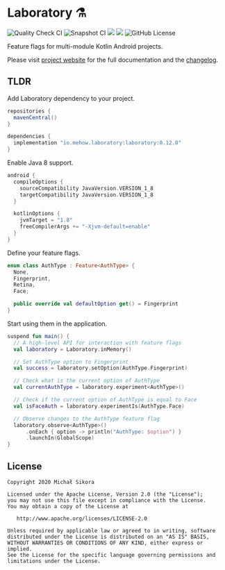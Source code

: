 # Laboratory ⚗️

![Quality Check CI](https://github.com/MiSikora/laboratory/workflows/Quality%20Check/badge.svg?branch=trunk&event=push)
![Snapshot CI](https://github.com/MiSikora/laboratory/workflows/Snapshot/badge.svg?branch=trunk&event=push)
[<img src="https://img.shields.io/maven-central/v/io.mehow.laboratory/laboratory.svg?label=latest%20release"/>](https://search.maven.org/search?q=g:io.mehow.laboratory)
[<img src="https://img.shields.io/nexus/s/https/oss.sonatype.org/io.mehow.laboratory/laboratory.svg?label=latest%20snapshot"/>](https://oss.sonatype.org/content/repositories/snapshots/io/mehow/laboratory/)
![GitHub License](https://img.shields.io/github/license/MiSikora/laboratory)

Feature flags for multi-module Kotlin Android projects.

Please visit [project website](https://mehow.io/laboratory/) for the full documentation and the [changelog](https://mehow.io/laboratory/changelog/).

## TLDR

Add Laboratory dependency to your project.

```groovy
repositories {
  mavenCentral()
}

dependencies {
  implementation "io.mehow.laboratory:laboratory:0.12.0"
}
```

Enable Java 8 support.

```groovy
android {
  compileOptions {
    sourceCompatibility JavaVersion.VERSION_1_8
    targetCompatibility JavaVersion.VERSION_1_8
  }

  kotlinOptions {
    jvmTarget = "1.8"
    freeCompilerArgs += "-Xjvm-default=enable"
  }
}
```

Define your feature flags.

```kotlin
enum class AuthType : Feature<AuthType> {
  None,
  Fingerprint,
  Retina,
  Face;

  public override val defaultOption get() = Fingerprint
}
```

Start using them in the application.

```kotlin
suspend fun main() {
  // A high-level API for interaction with feature flags
  val laboratory = Laboratory.inMemory()

  // Set AuthType option to Fingerprint
  val success = laboratory.setOption(AuthType.Fingerprint)

  // Check what is the current option of AuthType
  val currentAuthType = laboratory.experiment<AuthType>()

  // Check if the current option of AuthType is equal to Face
  val isFaceAuth = laboratory.experimentIs(AuthType.Face)

  // Observe changes to the AuthType feature flag
  laboratory.observe<AuthType>()
      .onEach { option -> println("AuthType: $option") }
      .launchIn(GlobalScope)
}
```

## License

    Copyright 2020 Michał Sikora

    Licensed under the Apache License, Version 2.0 (the "License");
    you may not use this file except in compliance with the License.
    You may obtain a copy of the License at

       http://www.apache.org/licenses/LICENSE-2.0

    Unless required by applicable law or agreed to in writing, software
    distributed under the License is distributed on an "AS IS" BASIS,
    WITHOUT WARRANTIES OR CONDITIONS OF ANY KIND, either express or implied.
    See the License for the specific language governing permissions and
    limitations under the License.
